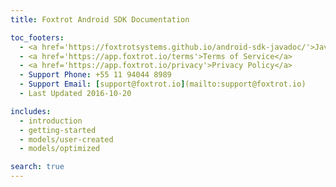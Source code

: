 ```yaml
---
title: Foxtrot Android SDK Documentation

toc_footers:
  - <a href='https://foxtrotsystems.github.io/android-sdk-javadoc/'>Javadoc</a>
  - <a href='https://app.foxtrot.io/terms'>Terms of Service</a>
  - <a href='https://app.foxtrot.io/privacy'>Privacy Policy</a>
  - Support Phone: +55 11 94044 8989
  - Support Email: [support@foxtrot.io](mailto:support@foxtrot.io)
  - Last Updated 2016-10-20

includes:
  - introduction
  - getting-started
  - models/user-created
  - models/optimized

search: true
---
```

